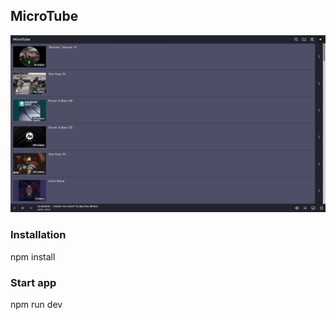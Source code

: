 ## MicroTube

![Screenshot](./screenshot.png)

### Installation

npm install

### Start app

npm run dev
